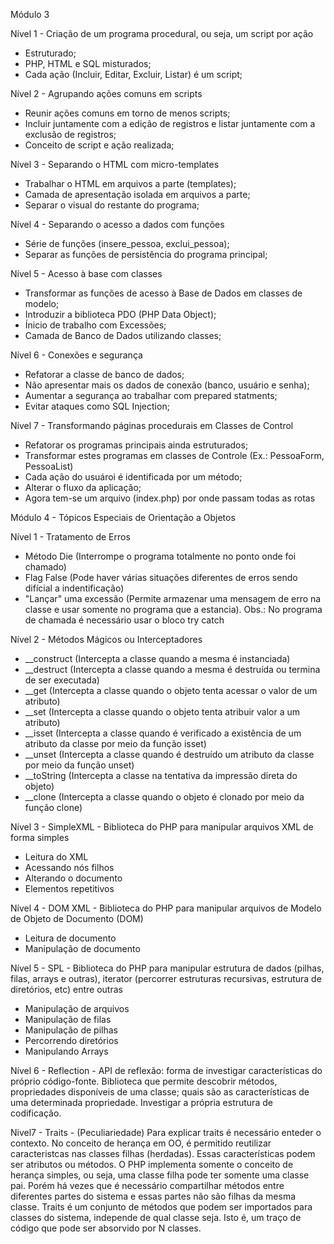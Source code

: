 Módulo 3

Nível 1 - Criação de um programa procedural, ou seja, um script por ação

- Estruturado;  
- PHP, HTML e SQL misturados;  
- Cada ação (Incluir, Editar, Excluir, Listar) é um script;  

Nível 2 - Agrupando ações comuns em scripts

- Reunir ações comuns em torno de menos scripts;  
- Incluir juntamente com a edição de registros e listar juntamente com a exclusão de registros;   
- Conceito de script e ação realizada;</li>

Nível 3 - Separando o HTML com micro-templates

- Trabalhar o HTML em arquivos a parte (templates);
- Camada de apresentação isolada em arquivos a parte;
- Separar o visual do restante do programa;

Nível 4 - Separando o acesso a dados com funções

- Série de funções (insere_pessoa, exclui_pessoa);
- Separar as funções de persistência do programa principal;

Nível 5 - Acesso à base com classes

- Transformar as funções de acesso à Base  de Dados em classes de modelo;
- Introduzir a biblioteca PDO (PHP Data Object);
- Ínicio de trabalho com Excessões;
- Camada de Banco de Dados utilizando classes;

Nível 6 - Conexões e segurança
- Refatorar a classe de banco de dados;
- Não apresentar mais os dados de conexão (banco, usuário e senha);
- Aumentar a segurança ao trabalhar com prepared statments;
- Evitar ataques como SQL Injection;

Nível 7 - Transformando páginas procedurais em Classes de Control
- Refatorar os programas principais ainda estruturados;
- Transformar estes programas em classes de Controle (Ex.: PessoaForm, PessoaList)
- Cada ação do usuároi é identificada por um método;
- Alterar o fluxo da aplicação;
- Agora tem-se um arquivo (index.php) por onde passam todas as rotas

Módulo 4 - Tópicos Especiais de Orientação a Objetos

Nível 1 - Tratamento de Erros
 - Método Die (Interrompe o programa totalmente no ponto onde foi chamado)
 - Flag False (Pode haver várias situações diferentes de erros sendo difícial a indentificação)
  - "Lançar" uma excessão (Permite armazenar uma mensagem de erro na classe e usar somente no programa que a estancia). Obs.: No programa de chamada é necessário usar o bloco try catch

  Nível 2 - Métodos Mágicos ou Interceptadores
  - __construct (Intercepta a classe quando a mesma é instanciada)
  - __destruct (Intercepta a classe quando a mesma é destruída ou termina de ser executada)
  - __get (Intercepta a classe quando o objeto tenta acessar o valor de um atributo)
  - __set (Intercepta a classe quando o objeto tenta atribuir valor a um atributo)
  - __isset (Intercepta a classe quando é verificado a existência de um atributo da classe por meio da função isset)
  - __unset (Intercepta a classe quando é destruído um atributo da classe por meio da função unset)
  - __toString (Intercepta a classe na tentativa da impressão direta do objeto)
  - __clone (Intercepta a classe quando o objeto é clonado por meio da função clone)

  Nível 3 - SimpleXML - Biblioteca do PHP para manipular arquivos XML de forma simples
  - Leitura do XML
  - Acessando nós filhos
  - Alterando  o documento
  - Elementos repetitivos

  Nível 4 - DOM XML - Biblioteca do PHP para manipular arquivos de Modelo de Objeto de Documento (DOM)
  - Leitura  de  documento
  - Manipulação de documento

  Nível 5 - SPL - Biblioteca do PHP para manipular estrutura de dados (pilhas, filas, arrays e outras), iterator (percorrer estruturas recursivas, estrutura de diretórios, etc) entre outras
  - Manipulação de arquivos
  - Manipulação de filas
  - Manipulação de pilhas
  - Percorrendo diretórios
  - Manipulando Arrays

Nível 6 - Reflection - API de reflexão: forma de investigar características do próprio código-fonte. Biblioteca que permite descobrir métodos, propriedades disponíveis de uma classe; quais são as características de uma determinada propriedade. Investigar a própria estrutura de codificação.

Nivel7 - Traits - (Peculiariedade) Para explicar traits é necessário enteder o contexto.
No conceito de herança em OO, é permitido reutilizar caracteristcas nas classes filhas (herdadas). Essas características podem ser atributos ou métodos. O PHP implementa somente o conceito de herança simples, ou seja, uma classe filha pode ter somente uma classe pai. Porém há vezes que é necessário compartilhar métodos entre diferentes partes do sistema e essas partes não são filhas da mesma classe.
Traits é um conjunto de métodos que podem ser importados para classes do sistema, independe de qual classe seja. Isto é, um traço de código que pode ser absorvido por N classes.

